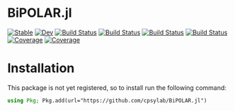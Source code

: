 # BiPOLAR.jl

[![Stable](https://img.shields.io/badge/docs-stable-blue.svg)](https://cpsylab.github.io/BiPOLAR.jl/stable)
[![Dev](https://img.shields.io/badge/docs-dev-blue.svg)](https://cpsylab.github.io/BiPOLAR.jl/dev)
[![Build Status](https://github.com/cpsylab/BiPOLAR.jl/workflows/CI/badge.svg)](https://github.com/cpsylab/BiPOLAR.jl/actions)
[![Build Status](https://travis-ci.com/cpsylab/BiPOLAR.jl.svg?branch=master)](https://travis-ci.com/cpsylab/BiPOLAR.jl)
[![Build Status](https://ci.appveyor.com/api/projects/status/github/cpsylab/BiPOLAR.jl?svg=true)](https://ci.appveyor.com/project/cpsylab/BiPOLAR-jl)
[![Build Status](https://api.cirrus-ci.com/github/cpsylab/BiPOLAR.jl.svg)](https://cirrus-ci.com/github/cpsylab/BiPOLAR.jl)
[![Coverage](https://codecov.io/gh/cpsylab/BiPOLAR.jl/branch/master/graph/badge.svg)](https://codecov.io/gh/cpsylab/BiPOLAR.jl)
[![Coverage](https://coveralls.io/repos/github/cpsylab/BiPOLAR.jl/badge.svg?branch=master)](https://coveralls.io/github/cpsylab/BiPOLAR.jl?branch=master)


# Installation 

This package is not yet registered, so to install run the following command: 

```julia 
using Pkg; Pkg.add(url="https://github.com/cpsylab/BiPOLAR.jl")
```
